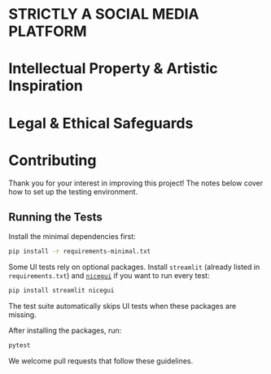 # STRICTLY A SOCIAL MEDIA PLATFORM
# Intellectual Property & Artistic Inspiration
# Legal & Ethical Safeguards

# Contributing

Thank you for your interest in improving this project! The notes below cover how to set up the testing environment.

## Running the Tests

Install the minimal dependencies first:

```bash
pip install -r requirements-minimal.txt
```

Some UI tests rely on optional packages. Install `streamlit` (already listed in `requirements.txt`) and [`nicegui`](https://github.com/zauberzeug/nicegui) if you want to run every test:

```bash
pip install streamlit nicegui
```

The test suite automatically skips UI tests when these packages are missing.

After installing the packages, run:

```bash
pytest
```

We welcome pull requests that follow these guidelines.
